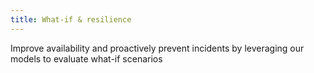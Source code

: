 ```yaml
---
title: What-if & resilience
---
```


Improve availability and proactively prevent incidents by leveraging our models to evaluate what-if scenarios
